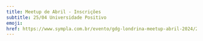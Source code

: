 ```yaml
---
title: Meetup de Abril - Inscrições
subtitle: 25/04 Universidade Positivo
emoji:
href: https://www.sympla.com.br/evento/gdg-londrina-meetup-abril-2024/2398027
---
```

